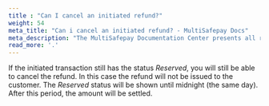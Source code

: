 ```yaml
---
title : "Can I cancel an initiated refund?"
weight: 54
meta_title: "Can i cancel an initiated refund? - MultiSafepay Docs"
meta_description: "The MultiSafepay Documentation Center presents all relevant information about our Plugins and API. You can also find support pages for payment methods, tools and general questions as well as the contact details of our Support and Integration Teams."
read_more: '.'
---
```


If the initiated transaction still has the status _Reserved_, you will still be able to cancel the refund. In this case the refund will not be issued to the customer. The _Reserved_ status will be shown until midnight (the same day). After this period, the amount will be settled.